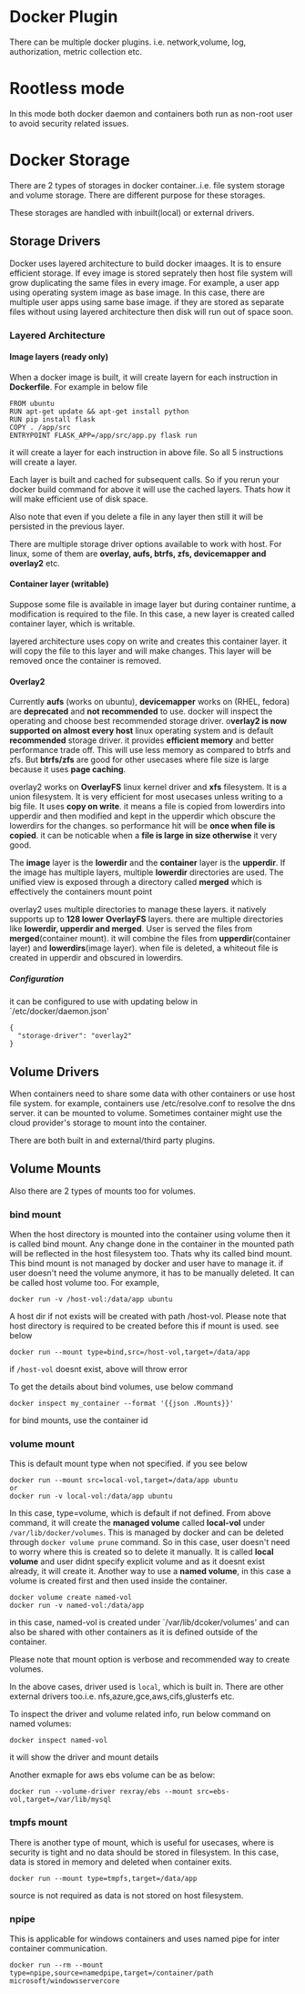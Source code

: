 # Docker Plugin
There can be multiple docker plugins. i.e. network,volume, log, authorization, metric collection etc.

# Rootless mode
In this mode both docker daemon and containers both run as non-root user to avoid security related issues.

# Docker Storage
There are 2 types of storages in docker container..i.e. file system storage and volume storage. There are different purpose for these storages.

These storages are handled with inbuilt(local) or external drivers. 

## Storage Drivers
Docker uses layered architecture to build docker imaages. It is to ensure efficient storage. If evey image is stored seprately then host file system will grow duplicating the same files in every image. For example, a user app using operating system image as base image. In this case, there are multiple user apps using same base image. if they are stored as separate files without using layered architecture then disk will run out of space soon.

### Layered Architecture

#### Image layers (ready only)
When a docker image is built, it will create layern for each instruction in **Dockerfile**. For example in below file
````
FROM ubuntu
RUN apt-get update && apt-get install python
RUN pip install flask
COPY . /app/src
ENTRYPOINT FLASK_APP=/app/src/app.py flask run
````
it will create a layer for each instruction in above file. So all 5 instructions will create a layer. 

Each layer is built and cached for subsequent calls. So if you rerun your docker build command for above it will use the cached layers. Thats how it will make efficient use of disk space.

Also note that even if you delete a file in any layer then still it will be persisted in the previous layer.

There are multiple storage driver options available to work with host. For linux, some of them are **overlay, aufs, btrfs, zfs, devicemapper and overlay2** etc.

#### Container layer (writable)
Suppose some file is available in image layer but during container runtime, a modification is required to the file. In this case, a new layer is created called container layer, which is writable.

layered architecture uses copy on write and creates this container layer. it will copy the file to this layer and will make changes. This layer will be removed once the container is removed.

#### Overlay2
Currently **aufs** (works on ubuntu), **devicemapper** works on (RHEL, fedora) are **deprecated** and **not recommended** to use. docker will inspect the operating and choose best recommended storage driver. o**verlay2 is now supported on almost every host** linux operating system and is default **recommended** storage driver. it provides **efficient memory** and better performance trade off. This will use less memory as compared to btrfs and zfs. But **btrfs/zfs** are good for other usecases where file size is large because it uses **page caching**.

overlay2 works on **OverlayFS** linux kernel driver and **xfs** filesystem. It is a union filesystem. It is very efficient for most usecases unless writing to a big file. It uses **copy on write**. it means a file is copied from lowerdirs into upperdir and then modified and kept in the upperdir which obscure the lowerdirs for the changes. so performance hit will be **once when file is copied**. it can be noticable when a **file is large in size otherwise** it very good.

The **image** layer is the **lowerdir** and the **container** layer is the **upperdir**. If the image has multiple layers, multiple **lowerdir** directories are used. The unified view is exposed through a directory called **merged** which is effectively the containers mount point

overlay2 uses multiple directories to manage these layers. it natively supports up to **128 lower** **OverlayFS** layers. there are multiple directories like **lowerdir, upperdir and merged**. User is served the files from **merged**(container mount). it will combine the files from **upperdir**(container layer) and **lowerdirs**(image layer). when file is deleted, a whiteout file is created in upperdir and obscured in lowerdirs.

##### Configuration
it can be configured to use with updating below in `/etc/docker/daemon.json'
````
{
  "storage-driver": "overlay2"
}
````

## Volume Drivers
When containers need to share some data with other containers or use host file system. for example, containers use /etc/resolve.conf to resolve the dns server. it can be mounted to volume. Sometimes container might use the cloud provider's storage to mount into the container.

There are both built in and external/third party plugins.

## Volume Mounts
Also there are 2 types of mounts too for volumes.

### bind mount
When the host directory is mounted into the container using volume then it is called bind mount. Any change done in the container in the mounted path will be reflected in the host filesystem too. Thats why its called bind mount. This bind mount is not managed by docker and user have to manage it. if user doesn't need the volume anymore, it has to be manually deleted. It can be called host volume too.
For example,
````
docker run -v /host-vol:/data/app ubuntu
````
A host dir if not exists will be created with path /host-vol. Please note that host directory is required to be created before this if mount is used. see below
````
docker run --mount type=bind,src=/host-vol,target=/data/app
````
if `/host-vol` doesnt exist, above will throw error 

To get the details about bind volumes, use below command
````
docker inspect my_container --format '{{json .Mounts}}'

````
for bind mounts, use the container id

### volume mount
This is default mount type when not specified. 
if you see below
````
docker run --mount src=local-vol,target=/data/app ubuntu
or
docker run -v local-vol:/data/app ubuntu
````
In this case, type=volume, which is default if not defined. 
From above command, it will create the **managed volume** called **local-vol** under `/var/lib/docker/volumes`. This is managed by docker and can be deleted through `docker volume prune` command. So in this case, user doesn't need to worry where this is created so to delete it manually.
It is called **local volume** and user didnt specify explicit volume and as it doesnt exist already, it will create it.
Another way to use a **named volume**, in this case a volume is created first and then used inside the container.
````
docker volume create named-vol
docker run -v named-vol:/data/app
````
in this case, named-vol is created under `/var/lib/dcoker/volumes' and can also be shared with other containers as it is defined outside of the container.

Please note that mount option is verbose and recommended way to create volumes.

In the above cases, driver used is `local`, which is built in. There are other external drivers too.i.e. nfs,azure,gce,aws,cifs,glusterfs etc.

To inspect the driver and volume related info, run below command on named volumes:
````
docker inspect named-vol
````
it will show the driver and mount details

Another exmaple for aws ebs volume can be as below:
````
docker run --volume-driver rexray/ebs --mount src=ebs-vol,target=/var/lib/mysql
````

### tmpfs mount
There is another type of mount, which is useful for usecases, where is security is tight and no data should be stored in filesystem. In this case, data is stored in memory and deleted when container exits. 
````
docker run --mount type=tmpfs,target=/data/app
````
source is not required as data is not stored on host filesystem.

### npipe
This is applicable for windows containers and uses named pipe for inter container communication.
````
docker run --rm --mount type=npipe,source=namedpipe,target=/container/path microsoft/windowsservercore
````
